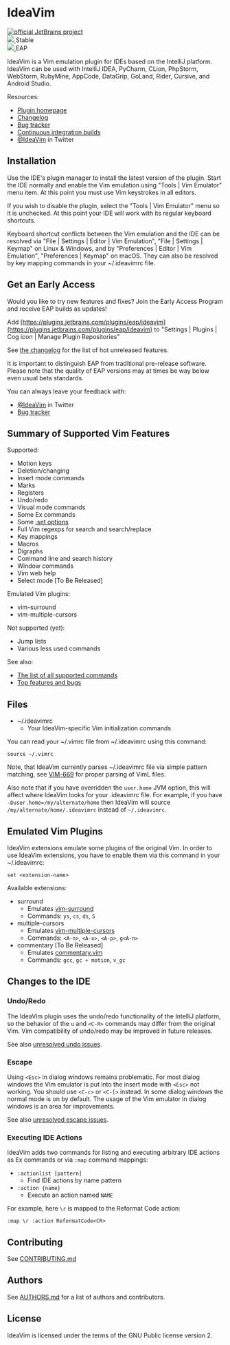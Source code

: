 IdeaVim
=======

<div>
  <a href="https://confluence.jetbrains.com/display/ALL/JetBrains+on+GitHub">
    <img src="http://jb.gg/badges/official.svg" alt="official JetBrains project"/>
  </a>
</div>

<div>
  <a href="http://teamcity.jetbrains.com/viewType.html?buildTypeId=IdeaVim_Deploy&guest=1">
    <img src="http://teamcity.jetbrains.com/app/rest/builds/buildType:(id:IdeaVim_Deploy)/statusIcon.svg?guest=1"/>
  </a>
  <span>Stable</span>
</div>

<div>
  <a href="http://teamcity.jetbrains.com/viewType.html?buildTypeId=IdeaVim_Build&guest=1">
    <img src="http://teamcity.jetbrains.com/app/rest/builds/buildType:(id:IdeaVim_Build)/statusIcon.svg?guest=1"/>
  </a>
  <span>EAP</span>
</div>


IdeaVim is a Vim emulation plugin for IDEs based on the IntelliJ platform.
IdeaVim can be used with IntelliJ IDEA, PyCharm, CLion, PhpStorm, WebStorm,
RubyMine, AppCode, DataGrip, GoLand, Rider, Cursive, and Android Studio.

Resources:

* [Plugin homepage](http://plugins.jetbrains.com/plugin/164)
* [Changelog](CHANGES.md)
* [Bug tracker](http://youtrack.jetbrains.com/issues/VIM)
* [Continuous integration builds](http://teamcity.jetbrains.com/project.html?projectId=IdeaVim&guest=1)
* [@IdeaVim](http://twitter.com/ideavim) in Twitter


Installation
------------

Use the IDE's plugin manager to install the latest version of the plugin.
Start the IDE normally and enable the Vim emulation using "Tools | Vim
Emulator" menu item. At this point you must use Vim keystrokes in all editors.

If you wish to disable the plugin, select the "Tools | Vim Emulator" menu so
it is unchecked. At this point your IDE will work with its regular keyboard
shortcuts.

Keyboard shortcut conflicts between the Vim emulation and the IDE can be
resolved via "File | Settings | Editor | Vim Emulation", "File | Settings |
Keymap" on Linux & Windows, and by "Preferences | Editor | Vim Emulation",
"Preferences | Keymap" on macOS. They can also be resolved by key mapping
commands in your ~/.ideavimrc file.


Get an Early Access
-------------------

Would you like to try new features and fixes? Join the Early Access Program and
receive EAP builds as updates!  

Add [https://plugins.jetbrains.com/plugins/eap/ideavim](https://plugins.jetbrains.com/plugins/eap/ideavim) to 
"Settings | Plugins | Cog icon | Manage Plugin Repositories"  

See [the changelog](CHANGES.md) for the list of hot unreleased features.

It is important to distinguish EAP from traditional pre-release software.
Please note that the quality of EAP versions may at times be way below even
usual beta standards.

You can always leave your feedback with:
* [@IdeaVim](http://twitter.com/ideavim) in Twitter
* [Bug tracker](http://youtrack.jetbrains.com/issues/VIM)


Summary of Supported Vim Features
---------------------------------

Supported:

* Motion keys
* Deletion/changing
* Insert mode commands
* Marks
* Registers
* Undo/redo
* Visual mode commands
* Some Ex commands
* Some [:set options](doc/set-commands.md)
* Full Vim regexps for search and search/replace
* Key mappings
* Macros
* Digraphs
* Command line and search history
* Window commands
* Vim web help
* Select mode [To Be Released]

Emulated Vim plugins:

* vim-surround
* vim-multiple-cursors

Not supported (yet):

* Jump lists
* Various less used commands

See also:

* [The list of all supported commands](src/com/maddyhome/idea/vim/package-info.java)
* [Top features and bugs](http://youtrack.jetbrains.com/issues/VIM?q=%23Unresolved+sort+by%3A+votes)


Files
-----

* ~/.ideavimrc
    * Your IdeaVim-specific Vim initialization commands

You can read your ~/.vimrc file from ~/.ideavimrc using this command:

    source ~/.vimrc

Note, that IdeaVim currently parses ~/.ideavimrc file via simple pattern matching,
see [VIM-669](http://youtrack.jetbrains.com/issue/VIM-669) for proper parsing
of VimL files.

Also note that if you have overridden the `user.home` JVM option, this
will affect where IdeaVim looks for your .ideavimrc file.  For example, if you
have `-Duser.home=/my/alternate/home` then IdeaVim will source
`/my/alternate/home/.ideavimrc` instead of `~/.ideavimrc`.


Emulated Vim Plugins
--------------------

IdeaVim extensions emulate some plugins of the original Vim. In order to use
IdeaVim extensions, you have to enable them via this command in your ~/.ideavimrc:

    set <extension-name>

Available extensions:

* surround
    * Emulates [vim-surround](https://github.com/tpope/vim-surround)
    * Commands: `ys`, `cs`, `ds`, `S`
* multiple-cursors
    * Emulates [vim-multiple-cursors](https://github.com/terryma/vim-multiple-cursors)
    * Commands: `<A-n>`, `<A-x>`, `<A-p>`, `g<A-n>`
* commentary [To Be Released]
    * Emulates [commentary.vim](https://github.com/tpope/vim-commentary)
    * Commands: `gcc`, `gc + motion`, `v_gc`


Changes to the IDE
------------------

### Undo/Redo

The IdeaVim plugin uses the undo/redo functionality of the IntelliJ platform,
so the behavior of the `u` and `<C-R>` commands may differ from the original
Vim. Vim compatibility of undo/redo may be improved in future releases.

See also [unresolved undo issues](http://youtrack.jetbrains.com/issues/VIM?q=%23Unresolved+Help+topic%3A+u).

### Escape

Using `<Esc>` in dialog windows remains problematic. For most dialog windows
the Vim emulator is put into the insert mode with `<Esc>` not working. You
should use `<C-c>` or `<C-[>` instead. In some dialog windows the normal mode is
on by default. The usage of the Vim emulator in dialog windows is an area for
improvements.

See also [unresolved escape issues](http://youtrack.jetbrains.com/issues/VIM?q=%23Unresolved+Help+topic%3A+i_Esc).

### Executing IDE Actions

IdeaVim adds two commands for listing and executing arbitrary IDE actions as
Ex commands or via `:map` command mappings:

* `:actionlist [pattern]`
    * Find IDE actions by name pattern
* `:action {name}`
    * Execute an action named `NAME`

For example, here `\r` is mapped to the Reformat Code action:

    :map \r :action ReformatCode<CR>


Contributing
------------

See [CONTRIBUTING.md](CONTRIBUTING.md)

Authors
-------

See [AUTHORS.md](AUTHORS.md)
for a list of authors and contributors.


License
-------

IdeaVim is licensed under the terms of the GNU Public license version 2.
